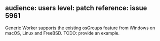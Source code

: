 audience: users
level: patch
reference: issue 5961
---
Generic Worker supports the existing osGroups feature from Windows on macOS, Linux and FreeBSD.
TODO: provide an example.
